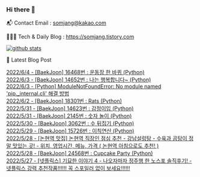 ### Hi there 👋

📬  Contact Email : somjang@kakao.com

👨🏻‍💻  Tech & Daily Blog : https://somjang.tistory.com

[![github stats](https://github-readme-stats.vercel.app/api?username=SOMJANG&show_icons=true&hide_border=False)](https://somjang.tistory.com)

🤩 Latest Blog Post

[2022/6/4 - [BaekJoon] 16468번 : 운동장 한 바퀴 (Python)](https://somjang.tistory.com/entry/BaekJoon-16468%EB%B2%88-%EC%9A%B4%EB%8F%99%EC%9E%A5-%ED%95%9C-%EB%B0%94%ED%80%B4-Python) <br>
[2022/6/3 - [BaekJoon] 14652번 : 나는 행복합니다~ (Python)](https://somjang.tistory.com/entry/BaekJoon-14652%EB%B2%88-%EB%82%98%EB%8A%94-%ED%96%89%EB%B3%B5%ED%95%A9%EB%8B%88%EB%8B%A4-Python) <br>
[2022/6/3 - [Python] ModuleNotFoundError: No module named 'pip._internal.cli' 해결 방법](https://somjang.tistory.com/entry/Python-ModuleNotFoundError-No-module-named-pipinternalcli-%ED%95%B4%EA%B2%B0-%EB%B0%A9%EB%B2%95) <br>
[2022/6/2 - [BaekJoon] 18301번 : Rats (Python)](https://somjang.tistory.com/entry/BaekJoon-18301%EB%B2%88-Rats-Python) <br>
[2022/5/31 - [BaekJoon] 14623번 : 감정이입 (Python)](https://somjang.tistory.com/entry/BaekJoon-14623%EB%B2%88-%EA%B0%90%EC%A0%95%EC%9D%B4%EC%9E%85-Python) <br>
[2022/5/31 - [BaekJoon] 2145번 : 숫자 놀이 (Python)](https://somjang.tistory.com/entry/BaekJoon-2145%EB%B2%88-%EC%88%AB%EC%9E%90-%EB%86%80%EC%9D%B4-Python) <br>
[2022/5/30 - [BaekJoon] 3062번 : 수 뒤집기 (Python)](https://somjang.tistory.com/entry/BaekJoon-3062%EB%B2%88-%EC%88%98-%EB%92%A4%EC%A7%91%EA%B8%B0-Python) <br>
[2022/5/29 - [BaekJoon] 15726번 : 이칙연산 (Python)](https://somjang.tistory.com/entry/BaekJoon-15726%EB%B2%88-%EC%9D%B4%EC%B9%99%EC%97%B0%EC%82%B0-Python) <br>
[2022/5/28 - [논현역 맛집] 논현역 직장인 점심 추천 - 강남설렁탕 - 수육과 곰탕이 정말 맛있는 곳! - 위치, 영업시간, 메뉴, 가격 ( 논현역 아침으로도 추천! )](https://somjang.tistory.com/entry/%EB%85%BC%ED%98%84%EC%97%AD-%EB%A7%9B%EC%A7%91-%EB%85%BC%ED%98%84%EC%97%AD-%EC%A7%81%EC%9E%A5%EC%9D%B8-%EC%A0%90%EC%8B%AC-%EC%B6%94%EC%B2%9C-%EA%B0%95%EB%82%A8%EC%84%A4%EB%A0%81%ED%83%95-%EC%88%98%EC%9C%A1%EA%B3%BC-%EA%B3%B0%ED%83%95%EC%9D%B4-%EC%A0%95%EB%A7%90-%EB%A7%9B%EC%9E%88%EB%8A%94-%EA%B3%B3-%EC%9C%84%EC%B9%98-%EC%98%81%EC%97%85%EC%8B%9C%EA%B0%84-%EB%A9%94%EB%89%B4-%EA%B0%80%EA%B2%A9-%EB%85%BC%ED%98%84%EC%97%AD-%EC%95%84%EC%B9%A8%EC%9C%BC%EB%A1%9C%EB%8F%84-%EC%B6%94%EC%B2%9C) <br>
[2022/5/28 - [BaekJoon] 24568번 : Cupcake Party (Python)](https://somjang.tistory.com/entry/BaekJoon-24568%EB%B2%88-Cupcake-Party-Python) <br>
[2022/5/27 - [넷플릭스] 기묘한 이야기 4 - 나오자마자 정주행 한 노스포 솔직후기! - 넷플릭스 강력 추천작품!!!!!! 꼭 스포일러 없이 보세요!!!!!!](https://somjang.tistory.com/entry/%EB%84%B7%ED%94%8C%EB%A6%AD%EC%8A%A4-%EA%B8%B0%EB%AC%98%ED%95%9C-%EC%9D%B4%EC%95%BC%EA%B8%B0-4-%EB%82%98%EC%98%A4%EC%9E%90%EB%A7%88%EC%9E%90-%EC%A0%95%EC%A3%BC%ED%96%89-%ED%95%9C-%EB%85%B8%EC%8A%A4%ED%8F%AC-%EC%86%94%EC%A7%81%ED%9B%84%EA%B8%B0-%EB%84%B7%ED%94%8C%EB%A6%AD%EC%8A%A4-%EA%B0%95%EB%A0%A5-%EC%B6%94%EC%B2%9C%EC%9E%91%ED%92%88-%EA%BC%AD-%EC%8A%A4%ED%8F%AC%EC%9D%BC%EB%9F%AC-%EC%97%86%EC%9D%B4-%EB%B3%B4%EC%84%B8%EC%9A%94) <br>
